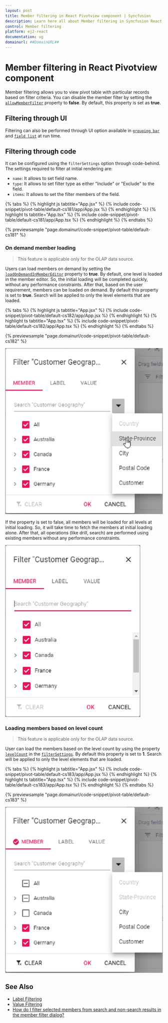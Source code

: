 ```yaml
---
layout: post
title: Member filtering in React Pivotview component | Syncfusion
description: Learn here all about Member filtering in Syncfusion React Pivotview component of Syncfusion Essential JS 2 and more.
control: Member filtering 
platform: ej2-react
documentation: ug
domainurl: ##DomainURL##
---
```


# Member filtering in React Pivotview component

Member filtering allows you to view pivot table with particular records based on filter criteria. You can disable the member filter by setting the [`allowMemberFilter`](https://ej2.syncfusion.com/react/documentation/api/pivotview/dataSourceSettings/#allowmemberfilter) property to **false**. By default, this property is set as **true**.

## Filtering through UI

Filtering can also be performed through UI option available in [`grouping bar`](./grouping-bar) and [`field list`](./field-list) at run time.

## Filtering through code

It can be configured using the `filterSettings` option through code-behind. The settings required to filter at initial rendering are:
* `name`: It allows to set field name.
* `type`: It allows to set filter type as either "Include" or "Exclude" to the field.
* `items`: It allows to set the filter members of the field.

{% tabs %}
{% highlight js tabtitle="App.jsx" %}
{% include code-snippet/pivot-table/default-cs181/app/App.jsx %}
{% endhighlight %}
{% highlight ts tabtitle="App.tsx" %}
{% include code-snippet/pivot-table/default-cs181/app/App.tsx %}
{% endhighlight %}
{% endtabs %}

 {% previewsample "page.domainurl/code-snippet/pivot-table/default-cs181" %}

### On demand member loading

> This feature is applicable only for the OLAP data source.

Users can load members on demand by setting the [`loadOnDemandInMemberEditor`](https://ej2.syncfusion.com/react/documentation/api/pivotview/#loadondemandinmembereditor) property to **true**. By default, one level is loaded in the member editor. So, the initial loading will be completed quickly, without any performance constraints. After that, based on the user requirement, members can be loaded on demand. By default this property is set to **true**. Search will be applied to only the level elements that are loaded.

{% tabs %}
{% highlight js tabtitle="App.jsx" %}
{% include code-snippet/pivot-table/default-cs182/app/App.jsx %}
{% endhighlight %}
{% highlight ts tabtitle="App.tsx" %}
{% include code-snippet/pivot-table/default-cs182/app/App.tsx %}
{% endhighlight %}
{% endtabs %}

 {% previewsample "page.domainurl/code-snippet/pivot-table/default-cs182" %}

![output](images/ondemand_member.png)

If the property is set to false, all members will be loaded for all levels at initial loading. So, it will take time to fetch the members at initial loading alone. After that, all operations (like drill, search) are performed using existing members without any performance constraints.

![output](images/initial_member.png)

### Loading members based on level count

> This feature is applicable only for the OLAP data source.

User can load the members based on the level count by using the property [`levelCount`](https://ej2.syncfusion.com/react/documentation/api/pivotview/filterModel/#levelcount) in the [`filterSettings`](https://ej2.syncfusion.com/react/documentation/api/pivotview/dataSourceSettings/#filtersettings). By default this property is set to **1**. Search will be applied to only the level elements that are loaded.

{% tabs %}
{% highlight js tabtitle="App.jsx" %}
{% include code-snippet/pivot-table/default-cs183/app/App.jsx %}
{% endhighlight %}
{% highlight ts tabtitle="App.tsx" %}
{% include code-snippet/pivot-table/default-cs183/app/App.tsx %}
{% endhighlight %}
{% endtabs %}

 {% previewsample "page.domainurl/code-snippet/pivot-table/default-cs183" %}

![output](images/level-count.png)

## See Also

* [Label Filtering](./label-filtering)
* [Value Filtering](./value-filtering)
* [How do I filter selected members from search and non-search results in the member filter dialog?](https://support.syncfusion.com/kb/article/14802/how-do-i-filter-selected-members-from-search-and-non-search-results-in-the-member-filter-dialog)